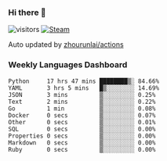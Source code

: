### Hi there 👋

![visitors](https://visitor-badge.glitch.me/badge?page_id=zhourunlai)
[![Steam](https://img.shields.io/badge/dynamic/json?label=Steam&query=%24.data.totalSubs&url=https%3A%2F%2Fapi.spencerwoo.com%2Fsubstats%2F%3Fsource%3DsteamGames%26queryKey%3D76561198285156854&suffix=%20Games&logo=steam&labelColor=134375&color=0b1a37&longCache=true)](http://steamcommunity.com/profiles/76561198285156854)

Auto updated by <a href="https://github.com/zhourunlai/zhourunlai/actions" target="_blank">zhourunlai/actions</a>

### Weekly Languages Dashboard

<!--PART:wakatime-->
```text
Python     17 hrs 47 mins ████████▒░ 84.66%
YAML       3 hrs 5 mins   █▒░░░░░░░░ 14.69%
JSON       3 mins         ▒░░░░░░░░░ 0.25%
Text       2 mins         ▒░░░░░░░░░ 0.22%
Go         1 min          ▒░░░░░░░░░ 0.08%
Docker     0 secs         ▒░░░░░░░░░ 0.07%
Other      0 secs         ▒░░░░░░░░░ 0.01%
SQL        0 secs         ▒░░░░░░░░░ 0.00%
Properties 0 secs         ▒░░░░░░░░░ 0.00%
Markdown   0 secs         ▒░░░░░░░░░ 0.00%
Ruby       0 secs         ▒░░░░░░░░░ 0.00%
```
<!--PART:wakatime-->
